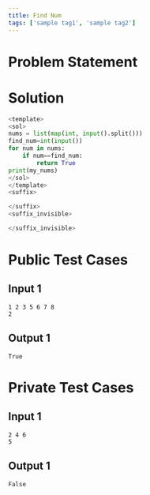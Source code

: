```yaml
---
title: Find Num
tags: ['sample tag1', 'sample tag2']
---
```


# Problem Statement

# Solution
```python test.py  -r 'python test.py'
<template>
<sol> 
nums = list(map(int, input().split()))
find_num=int(input())
for num in nums:
    if num==find_num:
        return True
print(my_nums)
</sol>
</template>
<suffix>

</suffix>
<suffix_invisible>

</suffix_invisible>
```

# Public Test Cases

## Input 1

```
1 2 3 5 6 7 8
2
```

## Output 1

```
True
```



# Private Test Cases

## Input 1

```
2 4 6
5
```

## Output 1

```
False
```



